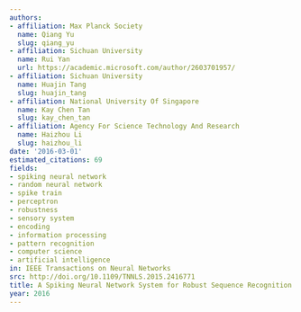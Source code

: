 ```yaml
---
authors:
- affiliation: Max Planck Society
  name: Qiang Yu
  slug: qiang_yu
- affiliation: Sichuan University
  name: Rui Yan
  url: https://academic.microsoft.com/author/2603701957/
- affiliation: Sichuan University
  name: Huajin Tang
  slug: huajin_tang
- affiliation: National University Of Singapore
  name: Kay Chen Tan
  slug: kay_chen_tan
- affiliation: Agency For Science Technology And Research
  name: Haizhou Li
  slug: haizhou_li
date: '2016-03-01'
estimated_citations: 69
fields:
- spiking neural network
- random neural network
- spike train
- perceptron
- robustness
- sensory system
- encoding
- information processing
- pattern recognition
- computer science
- artificial intelligence
in: IEEE Transactions on Neural Networks
src: http://doi.org/10.1109/TNNLS.2015.2416771
title: A Spiking Neural Network System for Robust Sequence Recognition
year: 2016
---
```


